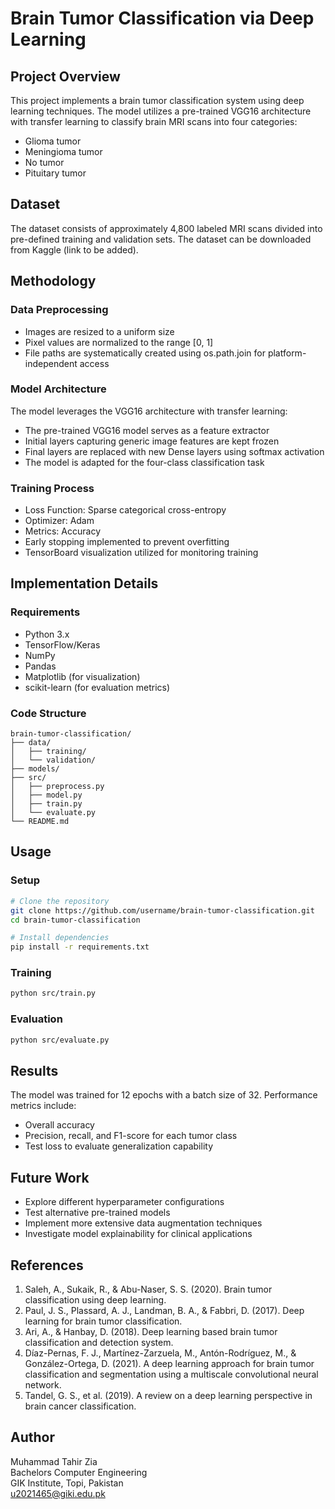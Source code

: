 # Brain Tumor Classification via Deep Learning

## Project Overview
This project implements a brain tumor classification system using deep learning techniques. The model utilizes a pre-trained VGG16 architecture with transfer learning to classify brain MRI scans into four categories:
- Glioma tumor
- Meningioma tumor
- No tumor
- Pituitary tumor

## Dataset
The dataset consists of approximately 4,800 labeled MRI scans divided into pre-defined training and validation sets. The dataset can be downloaded from Kaggle (link to be added).

## Methodology

### Data Preprocessing
- Images are resized to a uniform size
- Pixel values are normalized to the range [0, 1]
- File paths are systematically created using os.path.join for platform-independent access

### Model Architecture
The model leverages the VGG16 architecture with transfer learning:
- The pre-trained VGG16 model serves as a feature extractor
- Initial layers capturing generic image features are kept frozen
- Final layers are replaced with new Dense layers using softmax activation
- The model is adapted for the four-class classification task

### Training Process
- Loss Function: Sparse categorical cross-entropy
- Optimizer: Adam
- Metrics: Accuracy
- Early stopping implemented to prevent overfitting
- TensorBoard visualization utilized for monitoring training

## Implementation Details

### Requirements
- Python 3.x
- TensorFlow/Keras
- NumPy
- Pandas
- Matplotlib (for visualization)
- scikit-learn (for evaluation metrics)

### Code Structure
```
brain-tumor-classification/
├── data/
│   ├── training/
│   └── validation/
├── models/
├── src/
│   ├── preprocess.py
│   ├── model.py
│   ├── train.py
│   └── evaluate.py
└── README.md
```

## Usage

### Setup
```bash
# Clone the repository
git clone https://github.com/username/brain-tumor-classification.git
cd brain-tumor-classification

# Install dependencies
pip install -r requirements.txt
```

### Training
```bash
python src/train.py
```

### Evaluation
```bash
python src/evaluate.py
```

## Results
The model was trained for 12 epochs with a batch size of 32. Performance metrics include:
- Overall accuracy
- Precision, recall, and F1-score for each tumor class
- Test loss to evaluate generalization capability

## Future Work
- Explore different hyperparameter configurations
- Test alternative pre-trained models
- Implement more extensive data augmentation techniques
- Investigate model explainability for clinical applications

## References
1. Saleh, A., Sukaik, R., & Abu-Naser, S. S. (2020). Brain tumor classification using deep learning.
2. Paul, J. S., Plassard, A. J., Landman, B. A., & Fabbri, D. (2017). Deep learning for brain tumor classification.
3. Ari, A., & Hanbay, D. (2018). Deep learning based brain tumor classification and detection system.
4. Díaz-Pernas, F. J., Martínez-Zarzuela, M., Antón-Rodríguez, M., & González-Ortega, D. (2021). A deep learning approach for brain tumor classification and segmentation using a multiscale convolutional neural network.
5. Tandel, G. S., et al. (2019). A review on a deep learning perspective in brain cancer classification.

## Author
Muhammad Tahir Zia  
Bachelors Computer Engineering  
GIK Institute, Topi, Pakistan  
u2021465@giki.edu.pk

